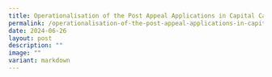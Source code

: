 ```yaml
---
title: Operationalisation of the Post Appeal Applications in Capital Cases Act 2022
permalink: /operationalisation-of-the-post-appeal-applications-in-capital-cases-act-2022/
date: 2024-06-26
layout: post
description: ""
image: ""
variant: markdown
---
```

